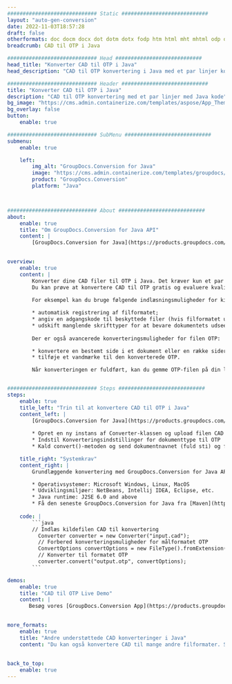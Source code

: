 ```yaml
---
############################# Static ############################
layout: "auto-gen-conversion"
date: 2022-11-03T18:57:28
draft: false
otherformats: doc docm docx dot dotm dotx fodp htm html mht mhtml odp odt otp pot potm potx pps ppsm ppsx ppt pptm pptx rtf
breadcrumb: CAD til OTP i Java

############################# Head ############################
head_title: "Konverter CAD til OTP i Java"
head_description: "CAD til OTP konvertering i Java med et par linjer kode. Konverter over 160 filformater ved hjælp af GroupDocs dokumentkonverterings-API for Java"

############################# Header ############################
title: "Konverter CAD til OTP i Java"
description: "CAD til OTP konvertering med et par linjer med Java kode"
bg_image: "https://cms.admin.containerize.com/templates/aspose/App_Themes/V3/images/bg/header1.png"
bg_overlay: false
button:
    enable: true

############################# SubMenu ############################
submenu:
    enable: true

    left:
        img_alt: "GroupDocs.Conversion for Java"
        image: "https://cms.admin.containerize.com/templates/groupdocs/images/product-logos/90x90-noborder/groupdocs-conversion-java.png"
        product: "GroupDocs.Conversion"
        platform: "Java"



############################# About ############################
about:
    enable: true
    title: "Om GroupDocs.Conversion for Java API"
    content: |
        [GroupDocs.Conversion for Java](https://products.groupdocs.com/conversion/java/) er en avanceret filformatkonverterings-API til konvertering mellem populære billed- og dokumentformater såsom Microsoft Office, OpenDocument, PDF, HTML, e-mail, CAD. og meget mere med blot et par linjer kode. Den native API registrerer automatisk formaterne af de originale dokumenter og tilbyder mange muligheder for at tilpasse de konverterede dokumenter. Sammen med funktionen til at udtrække information fra et dokument, understøtter den også caching af konverteringsresultaterne til den lokale disk som standard. Enhver form for cachelagring kan dog understøttes ved at implementere de passende grænseflader - Amazon S3, Dropbox, Google Drive, Windows Azure, Reddis eller andre.
    

overview:
    enable: true
    content: |
        Konverter dine CAD filer til OTP i Java. Det kræver kun et par linjer med Java kode på enhver platform efter eget valg, såsom Windows, Linux, macOS.
        Du kan prøve at konvertere CAD til OTP gratis og evaluere kvaliteten af ​​konverteringsresultaterne. Sammen med simple filkonverteringsscripts kan du prøve mere sofistikerede muligheder for at indlæse CAD-kildefilen og gemme OTP-outputtet. 
        
        For eksempel kan du bruge følgende indlæsningsmuligheder for kilden CAD:

        * automatisk registrering af filformatet;
        * angiv en adgangskode til beskyttede filer (hvis filformatet understøtter det);
        * udskift manglende skrifttyper for at bevare dokumentets udseende.
        
        Der er også avancerede konverteringsmuligheder for filen OTP:

        * konvertere en bestemt side i et dokument eller en række sider;
        * tilføje et vandmærke til den konverterede OTP.

        Når konverteringen er fuldført, kan du gemme OTP-filen på din lokale filsti eller på et tredjepartslager såsom FTP, Amazon S3, Google Drive, Dropbox osv. Bemærk venligst - for at konvertere CAD til OTP, behøver du ikke installere yderligere software, såsom MS Office, Open Office, Adobe Acrobat Reader osv.


############################# Steps ############################
steps:
    enable: true
    title_left: "Trin til at konvertere CAD til OTP i Java"
    content_left: |
        [GroupDocs.Conversion for Java](https://products.groupdocs.com/conversion/java/) giver udviklere mulighed for nemt at konvertere CAD fil til OTP med et par linjer kode.
        
        * Opret en ny instans af Converter-klassen og upload filen CAD med den fulde sti
        * Indstil Konverteringsindstillinger for dokumenttype til OTP
        * Kald convert()-metoden og send dokumentnavnet (fuld sti) og formatet (OTP) som en parameter

    title_right: "Systemkrav"
    content_right: |
        Grundlæggende konvertering med GroupDocs.Conversion for Java API kan udføres med blot et par linjer kode. Vores API'er understøttes på alle større platforme og operativsystemer. Før du udfører koden nedenfor, skal du sørge for, at du har følgende forudsætninger installeret på dit system.

        * Operativsystemer: Microsoft Windows, Linux, MacOS
        * Udviklingsmiljøer: NetBeans, Intellij IDEA, Eclipse, etc.
        * Java runtime: J2SE 6.0 and above
        * Få den seneste GroupDocs.Conversion for Java fra [Maven](https://repository.groupdocs.com/webapp/#/artifacts/browse/tree/General/repo/com/groupdocs/groupdocs-conversion)
         
    code: |
        ```java    
        // Indlæs kildefilen CAD til konvertering
          Converter converter = new Converter("input.cad");
          // Forbered konverteringsmuligheder for målformatet OTP
          ConvertOptions convertOptions = new FileType().fromExtension("otp").getConvertOptions();
          // Konverter til formatet OTP
          converter.convert("output.otp", convertOptions);
        ```

demos:
    enable: true
    title: "CAD til OTP Live Demo"
    content: |
       Besøg vores [GroupDocs.Conversion App](https://products.groupdocs.app/conversion/family) websted, og prøv CAD til OTP konvertering nu. Den gratis demo har følgende fordele
          

more_formats:
    enable: true
    title: "Andre understøttede CAD konverteringer i Java"
    content: "Du kan også konvertere CAD til mange andre filformater. Se venligst listen nedenfor."
       
       
back_to_top:
    enable: true
---
```

